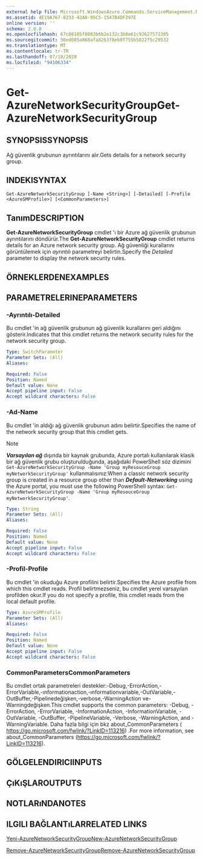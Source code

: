 ```yaml
---
external help file: Microsoft.WindowsAzure.Commands.ServiceManagement.Network.dll-Help.xml
ms.assetid: 4E19A767-8233-42A0-95C5-1547B4DF297E
online version: ''
schema: 2.0.0
ms.openlocfilehash: 67c08105f8083b6b2e132c3b8e61c92627572305
ms.sourcegitcommit: 56ed085a868afa8263f8eb0f755b5822f5c29532
ms.translationtype: MT
ms.contentlocale: tr-TR
ms.lasthandoff: 07/18/2020
ms.locfileid: "94106334"
---
```

# <span data-ttu-id="91929-101">Get-AzureNetworkSecurityGroup</span><span class="sxs-lookup"><span data-stu-id="91929-101">Get-AzureNetworkSecurityGroup</span></span>

## <span data-ttu-id="91929-102">SYNOPSIS</span><span class="sxs-lookup"><span data-stu-id="91929-102">SYNOPSIS</span></span>
<span data-ttu-id="91929-103">Ağ güvenlik grubunun ayrıntılarını alır.</span><span class="sxs-lookup"><span data-stu-id="91929-103">Gets details for a network security group.</span></span>

## <span data-ttu-id="91929-104">INDEKI</span><span class="sxs-lookup"><span data-stu-id="91929-104">SYNTAX</span></span>

```
Get-AzureNetworkSecurityGroup [-Name <String>] [-Detailed] [-Profile <AzureSMProfile>] [<CommonParameters>]
```

## <span data-ttu-id="91929-105">Tanım</span><span class="sxs-lookup"><span data-stu-id="91929-105">DESCRIPTION</span></span>
<span data-ttu-id="91929-106">**Get-AzureNetworkSecurityGroup** cmdlet 'ı bir Azure ağ güvenlik grubunun ayrıntılarını döndürür.</span><span class="sxs-lookup"><span data-stu-id="91929-106">The **Get-AzureNetworkSecurityGroup** cmdlet returns details for an Azure network security group.</span></span>
<span data-ttu-id="91929-107">Ağ güvenliği kurallarını görüntülemek için *ayrıntılı* parametreyi belirtin.</span><span class="sxs-lookup"><span data-stu-id="91929-107">Specify the *Detailed* parameter to display the network security rules.</span></span>

## <span data-ttu-id="91929-108">ÖRNEKLERDEN</span><span class="sxs-lookup"><span data-stu-id="91929-108">EXAMPLES</span></span>

## <span data-ttu-id="91929-109">PARAMETRELERINE</span><span class="sxs-lookup"><span data-stu-id="91929-109">PARAMETERS</span></span>

### <span data-ttu-id="91929-110">-Ayrıntılı</span><span class="sxs-lookup"><span data-stu-id="91929-110">-Detailed</span></span>
<span data-ttu-id="91929-111">Bu cmdlet 'in ağ güvenlik grubunun ağ güvenlik kurallarını geri aldığını gösterir.</span><span class="sxs-lookup"><span data-stu-id="91929-111">Indicates that this cmdlet returns the network security rules for the network security group.</span></span>

```yaml
Type: SwitchParameter
Parameter Sets: (All)
Aliases:

Required: False
Position: Named
Default value: None
Accept pipeline input: False
Accept wildcard characters: False
```

### <span data-ttu-id="91929-112">-Ad</span><span class="sxs-lookup"><span data-stu-id="91929-112">-Name</span></span>
<span data-ttu-id="91929-113">Bu cmdlet 'in aldığı ağ güvenlik grubunun adını belirtir.</span><span class="sxs-lookup"><span data-stu-id="91929-113">Specifies the name of the network security group that this cmdlet gets.</span></span>

> [!NOTE]
> <span data-ttu-id="91929-114">***Varsayılan ağ*** dışında bir kaynak grubunda, Azure portalı kullanılarak klasik bir ağ güvenlik grubu oluşturulduğunda, aşağıdaki PowerShell söz dizimini `Get-AzureNetworkSecurityGroup -Name 'Group myResouceGroup myNetworkSecurityGroup'` kullanmalısınız:</span><span class="sxs-lookup"><span data-stu-id="91929-114">When a classic network security group is created in a resource group other than ***Default-Networking*** using the Azure portal, you must use the following PowerShell syntax: `Get-AzureNetworkSecurityGroup -Name 'Group myResouceGroup myNetworkSecurityGroup'`.</span></span>

```yaml
Type: String
Parameter Sets: (All)
Aliases:

Required: False
Position: Named
Default value: None
Accept pipeline input: False
Accept wildcard characters: False
```

### <span data-ttu-id="91929-115">-Profil</span><span class="sxs-lookup"><span data-stu-id="91929-115">-Profile</span></span>
<span data-ttu-id="91929-116">Bu cmdlet 'in okuduğu Azure profilini belirtir.</span><span class="sxs-lookup"><span data-stu-id="91929-116">Specifies the Azure profile from which this cmdlet reads.</span></span>
<span data-ttu-id="91929-117">Profil belirtmezseniz, bu cmdlet yerel varsayılan profilden okur.</span><span class="sxs-lookup"><span data-stu-id="91929-117">If you do not specify a profile, this cmdlet reads from the local default profile.</span></span>

```yaml
Type: AzureSMProfile
Parameter Sets: (All)
Aliases:

Required: False
Position: Named
Default value: None
Accept pipeline input: False
Accept wildcard characters: False
```

### <span data-ttu-id="91929-118">CommonParameters</span><span class="sxs-lookup"><span data-stu-id="91929-118">CommonParameters</span></span>
<span data-ttu-id="91929-119">Bu cmdlet ortak parametreleri destekler:-Debug,-ErrorAction,-ErrorVariable,-ınformationaction,-ınformationvariable,-OutVariable,-OutBuffer,-Pipelinedeğişken,-verbose,-WarningAction ve-Warningdeğişken.</span><span class="sxs-lookup"><span data-stu-id="91929-119">This cmdlet supports the common parameters: -Debug, -ErrorAction, -ErrorVariable, -InformationAction, -InformationVariable, -OutVariable, -OutBuffer, -PipelineVariable, -Verbose, -WarningAction, and -WarningVariable.</span></span> <span data-ttu-id="91929-120">Daha fazla bilgi için bkz about_CommonParameters ( https://go.microsoft.com/fwlink/?LinkID=113216) .</span><span class="sxs-lookup"><span data-stu-id="91929-120">For more information, see about_CommonParameters (https://go.microsoft.com/fwlink/?LinkID=113216).</span></span>

## <span data-ttu-id="91929-121">GÖLGELENDIRICI</span><span class="sxs-lookup"><span data-stu-id="91929-121">INPUTS</span></span>

## <span data-ttu-id="91929-122">ÇıKıŞLAR</span><span class="sxs-lookup"><span data-stu-id="91929-122">OUTPUTS</span></span>

## <span data-ttu-id="91929-123">NOTLARıNDA</span><span class="sxs-lookup"><span data-stu-id="91929-123">NOTES</span></span>

## <span data-ttu-id="91929-124">ILGILI BAĞLANTıLAR</span><span class="sxs-lookup"><span data-stu-id="91929-124">RELATED LINKS</span></span>

[<span data-ttu-id="91929-125">Yeni-AzureNetworkSecurityGroup</span><span class="sxs-lookup"><span data-stu-id="91929-125">New-AzureNetworkSecurityGroup</span></span>](./New-AzureNetworkSecurityGroup.md)

[<span data-ttu-id="91929-126">Remove-AzureNetworkSecurityGroup</span><span class="sxs-lookup"><span data-stu-id="91929-126">Remove-AzureNetworkSecurityGroup</span></span>](./Remove-AzureNetworkSecurityGroup.md)

